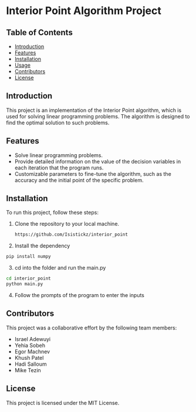 # Interior Point Algorithm Project

## Table of Contents

- [Introduction](#introduction)
- [Features](#features)
- [Installation](#installation)
- [Usage](#usage)
- [Contributors](#contributors)
- [License](#license)

## Introduction

This project is an implementation of the Interior Point algorithm, which is used for solving linear  programming problems. The algorithm is designed to find the optimal solution to such problems.

## Features

- Solve linear programming problems.
- Provide detailed information on the value of the decision variables in each iteration that the program runs.
- Customizable parameters to fine-tune the algorithm, such as the accuracy and the initial point of the specific problem.

## Installation

To run this project, follow these steps:

1. Clone the repository to your local machine.
   ```bash
   https://github.com/Isistickz/interior_point
   ```
2. Install the dependency
```bash
pip install numpy
```
3. cd into the folder and run the main.py
```bash
cd interior_point
python main.py
```
4. Follow the prompts of the program to enter the inputs

## Contributors
This project was a collaborative effort by the following team members:

- Israel Adewuyi
- Yehia Sobeh
- Egor Machnev
- Khush Patel
- Hadi Salloum
- Mike Tezin


## License
This project is licensed under the MIT License.
